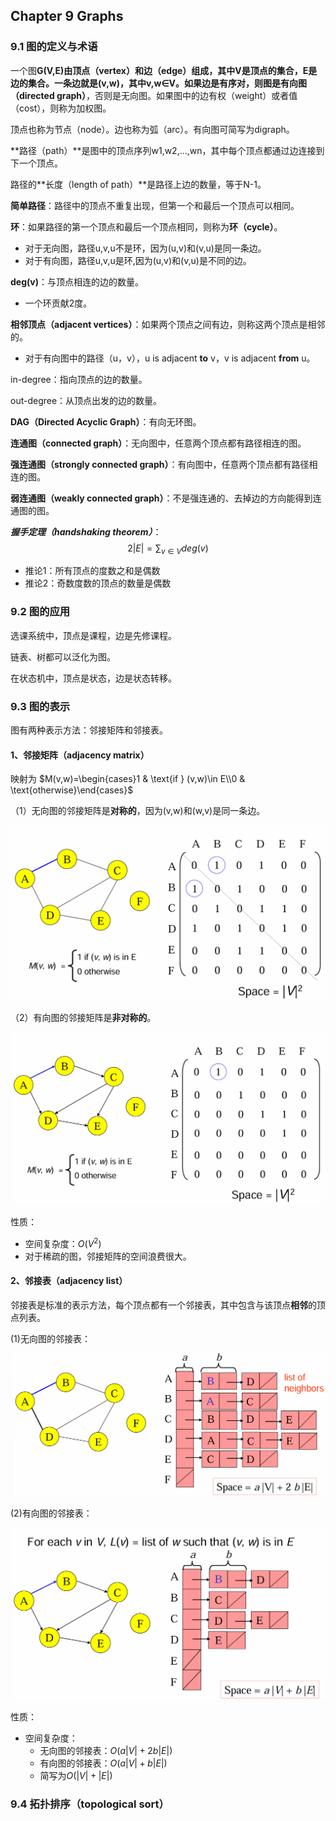 ## Chapter 9 Graphs

### 9.1 图的定义与术语
一个图**G(V,E)**由**顶点（vertex）**和**边（edge）**组成，其中V是顶点的集合，E是边的集合。一条边就是(v,w)，其中v,w∈V。如果边是有序对，则图是**有向图（directed graph）**，否则是无向图。如果图中的边有权（weight）或者值（cost），则称为加权图。

顶点也称为节点（node）。边也称为弧（arc）。有向图可简写为digraph。

**路径（path）**是图中的顶点序列w1,w2,...,wn，其中每个顶点都通过边连接到下一个顶点。

路径的**长度（length of path）**是路径上边的数量，等于N-1。

**简单路径**：路径中的顶点不重复出现，但第一个和最后一个顶点可以相同。

**环**：如果路径的第一个顶点和最后一个顶点相同，则称为**环（cycle）**。
* 对于无向图，路径u,v,u不是环，因为(u,v)和(v,u)是同一条边。
* 对于有向图，路径u,v,u是环,因为(u,v)和(v,u)是不同的边。

**deg(v)**：与顶点相连的边的数量。
* 一个环贡献2度。

**相邻顶点（adjacent vertices）**：如果两个顶点之间有边，则称这两个顶点是相邻的。
* 对于有向图中的路径（u，v），u is adjacent **to** v，v is adjacent **from** u。

in-degree：指向顶点的边的数量。

out-degree：从顶点出发的边的数量。

**DAG（Directed Acyclic Graph）**：有向无环图。

**连通图（connected graph）**：无向图中，任意两个顶点都有路径相连的图。

**强连通图（strongly connected graph）**：有向图中，任意两个顶点都有路径相连的图。

**弱连通图（weakly connected graph）**：不是强连通的、去掉边的方向能得到连通图的图。

***握手定理（handshaking theorem）***：
$$2|E|=\sum_{v\in V}deg(v)$$

* 推论1：所有顶点的度数之和是偶数
* 推论2：奇数度数的顶点的数量是偶数

### 9.2 图的应用
选课系统中，顶点是课程，边是先修课程。

链表、树都可以泛化为图。

在状态机中，顶点是状态，边是状态转移。

### 9.3 图的表示
图有两种表示方法：邻接矩阵和邻接表。

#### 1、邻接矩阵（adjacency matrix）
映射为 $M(v,w)=\begin{cases}1 & \text{if } (v,w)\in E\\0 & \text{otherwise}\end{cases}$

（1）无向图的邻接矩阵是**对称的**，因为(v,w)和(w,v)是同一条边。

![无向图的邻接矩阵](pics/屏幕截图%202024-11-07%20094436.png)

（2）有向图的邻接矩阵是**非对称的**。

![有向图的邻接矩阵](pics/屏幕截图%202024-11-07%20100535.png)

性质：
* 空间复杂度：$O(V^2)$
* 对于稀疏的图，邻接矩阵的空间浪费很大。


#### 2、邻接表（adjacency list）
邻接表是标准的表示方法，每个顶点都有一个邻接表，其中包含与该顶点**相邻**的顶点列表。

(1)无向图的邻接表：

![无向图的邻接表](pics/屏幕截图%202024-11-07%20101751.png)

(2)有向图的邻接表：

![有向图的邻接表](pics/屏幕截图%202024-11-07%20101818.png)

性质：
* 空间复杂度：
  * 无向图的邻接表：$O(a|V|+2b|E|)$
  * 有向图的邻接表：$O(a|V|+b|E|)$
  * 简写为$O(|V|+|E|)$

### 9.4 拓扑排序（topological sort）
